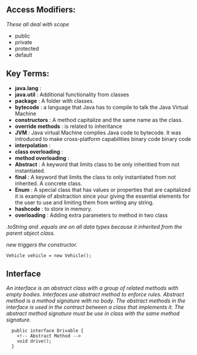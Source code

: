 ## Access Modifiers: 

_These all deal with scope_
  - public 
  - private
  - protected
  - default

## Key Terms: 
  - **java.lang** :
  - **java.util** : Additional functionality from classes 
  - **package** : A folder with classes.  
  - **bytecode** :  a language that Java has to compile to talk the Java Virtual Machine
  - **constructors** : A method capitalize and the same name as the class.
  - **override methods** : is related to inheritance 
  - **JVM** : Java virtual Machine complies Java code to bytecode. It was introduced to make cross-platform  capabilities binary code
  binary code
  - **interpolation** : 
  - **class overloading** : 
  - **method overloading** :
  - **Abstract** : A keyword that limits class to be only inheritied from not instantiated.
  - **final** : A keyword that limits the class to only instantiated from not inherited. A concrete class.
  - **Enum** : A special class that has values or properties that are capitalized it is example of abstraction since your giving the essential elements for the user to use and limiting them from writing any string. 
  - **hashcode** : to store in memory.
  - **overloading** : Adding extra parameters to method in two class


  _.toString and .equals are on all data types because it inherited from the parent object class._


  _new triggers the constructor._

  ```
  Vehicle vehicle = new Vehicle();
  ```

## Interface 

_An interface  is an abstract class with a group of related methods with empty bodies. Interfaces use abstract method to enforce rules.  Abstract method is a method signature with no body. The abstract methods in the interface is used in the contract between a class that implements it. The abstract method signature must be use in class with the same method signature._

```
  public interface Drivable { 
    <!-- Abstract Method -->
    void drive();
  }
```